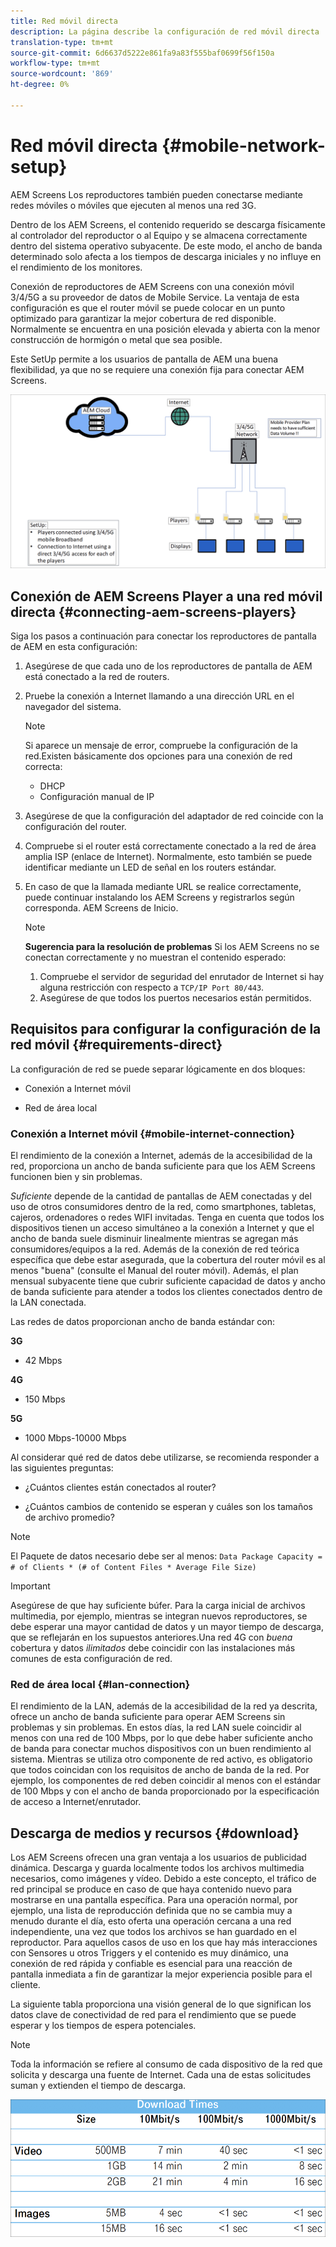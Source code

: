 ```yaml
---
title: Red móvil directa
description: La página describe la configuración de red móvil directa
translation-type: tm+mt
source-git-commit: 6d6637d5222e861fa9a83f555baf0699f56f150a
workflow-type: tm+mt
source-wordcount: '869'
ht-degree: 0%

---
```



# Red móvil directa {#mobile-network-setup}

AEM Screens Los reproductores también pueden conectarse mediante redes móviles o móviles que ejecuten al menos una red 3G.

Dentro de los AEM Screens, el contenido requerido se descarga físicamente al controlador del reproductor o al Equipo y se almacena correctamente dentro del sistema operativo subyacente. De este modo, el ancho de banda determinado solo afecta a los tiempos de descarga iniciales y no influye en el rendimiento de los monitores.

Conexión de reproductores de AEM Screens con una conexión móvil 3/4/5G a su proveedor de datos de Mobile Service. La ventaja de esta configuración es que el router móvil se puede colocar en un punto optimizado para garantizar la mejor cobertura de red disponible. Normalmente se encuentra en una posición elevada y abierta con la menor construcción de hormigón o metal que sea posible.

Este SetUp permite a los usuarios de pantalla de AEM una buena flexibilidad, ya que no se requiere una conexión fija para conectar AEM Screens.

![](/help/using/assets/direct-mobile-1.png)

## Conexión de AEM Screens Player a una red móvil directa {#connecting-aem-screens-players}

Siga los pasos a continuación para conectar los reproductores de pantalla de AEM en esta configuración:

1. Asegúrese de que cada uno de los reproductores de pantalla de AEM está conectado a la red de routers.

1. Pruebe la conexión a Internet llamando a una dirección URL en el navegador del sistema.

   >[!NOTE]
   >Si aparece un mensaje de error, compruebe la configuración de la red.Existen básicamente dos opciones para una conexión de red correcta:
   >* DHCP
   >* Configuración manual de IP


1. Asegúrese de que la configuración del adaptador de red coincide con la configuración del router.
1. Compruebe si el router está correctamente conectado a la red de área amplia ISP (enlace de Internet). Normalmente, esto también se puede identificar mediante un LED de señal en los routers estándar.

1. En caso de que la llamada mediante URL se realice correctamente, puede continuar instalando los AEM Screens y registrarlos según corresponda. AEM Screens de Inicio.

   >[!NOTE]
   >**Sugerencia para la resolución de problemas**
   >Si los AEM Screens no se conectan correctamente y no muestran el contenido esperado:
   >
   >1. Compruebe el servidor de seguridad del enrutador de Internet si hay alguna restricción con respecto a `TCP/IP Port 80/443`.
   >1. Asegúrese de que todos los puertos necesarios están permitidos.



## Requisitos para configurar la configuración de la red móvil {#requirements-direct}

La configuración de red se puede separar lógicamente en dos bloques:

* Conexión a Internet móvil

* Red de área local

### Conexión a Internet móvil {#mobile-internet-connection}

El rendimiento de la conexión a Internet, además de la accesibilidad de la red, proporciona un ancho de banda suficiente para que los AEM Screens funcionen bien y sin problemas.

*Suficiente* depende de la cantidad de pantallas de AEM conectadas y del uso de otros consumidores dentro de la red, como smartphones, tabletas, cajeros, ordenadores o redes WIFI invitadas.
Tenga en cuenta que todos los dispositivos tienen un acceso simultáneo a la conexión a Internet y que el ancho de banda suele disminuir linealmente mientras se agregan más consumidores/equipos a la red.
Además de la conexión de red teórica específica que debe estar asegurada, que la cobertura del router móvil es al menos &quot;buena&quot; (consulte el Manual del router móvil). Además, el plan mensual subyacente tiene que cubrir suficiente capacidad de datos y ancho de banda suficiente para atender a todos los clientes conectados dentro de la LAN conectada.

Las redes de datos proporcionan ancho de banda estándar con:

**3G**
* 42 Mbps

**4G**
* 150 Mbps

**5G**
* 1000 Mbps-10000 Mbps

Al considerar qué red de datos debe utilizarse, se recomienda responder a las siguientes preguntas:

* ¿Cuántos clientes están conectados al router?

* ¿Cuántos cambios de contenido se esperan y cuáles son los tamaños de archivo promedio?

>[!NOTE]
>El Paquete de datos necesario debe ser al menos:
`Data Package Capacity = # of Clients * (# of Content Files * Average File Size)`

>[!IMPORTANT]
>Asegúrese de que hay suficiente búfer.
>Para la carga inicial de archivos multimedia, por ejemplo, mientras se integran nuevos reproductores, se debe esperar una mayor cantidad de datos y un mayor tiempo de descarga, que se reflejarán en los supuestos anteriores.Una red 4G con *buena* cobertura y datos *ilimitados* debe coincidir con las instalaciones más comunes de esta configuración de red.


### Red de área local {#lan-connection}

El rendimiento de la LAN, además de la accesibilidad de la red ya descrita, ofrece un ancho de banda suficiente para operar AEM Screens sin problemas y sin problemas. En estos días, la red LAN suele coincidir al menos con una red de 100 Mbps, por lo que debe haber suficiente ancho de banda para conectar muchos dispositivos con un buen rendimiento al sistema. Mientras se utiliza otro componente de red activo, es obligatorio que todos coincidan con los requisitos de ancho de banda de la red. Por ejemplo, los componentes de red deben coincidir al menos con el estándar de 100 Mbps y con el ancho de banda proporcionado por la especificación de acceso a Internet/enrutador.

## Descarga de medios y recursos {#download}

Los AEM Screens ofrecen una gran ventaja a los usuarios de publicidad dinámica. Descarga y guarda localmente todos los archivos multimedia necesarios, como imágenes y vídeo. Debido a este concepto, el tráfico de red principal se produce en caso de que haya contenido nuevo para mostrarse en una pantalla específica.
Para una operación normal, por ejemplo, una lista de reproducción definida que no se cambia muy a menudo durante el día, esto oferta una operación cercana a una red independiente, una vez que todos los archivos se han guardado en el reproductor.
Para aquellos casos de uso en los que hay más interacciones con Sensores u otros Triggers y el contenido es muy dinámico, una conexión de red rápida y confiable es esencial para una reacción de pantalla inmediata a fin de garantizar la mejor experiencia posible para el cliente.

La siguiente tabla proporciona una visión general de lo que significan los datos clave de conectividad de red para el rendimiento que se puede esperar y los tiempos de espera potenciales.
>[!NOTE]
>Toda la información se refiere al consumo de cada dispositivo de la red que solicita y descarga una fuente de Internet. Cada una de estas solicitudes suman y extienden el tiempo de descarga.

![](/help/using/assets/download-times-mobile.png)



